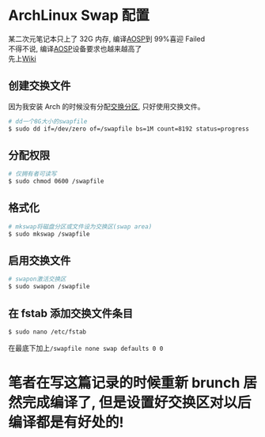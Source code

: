 # ArchLinux Swap 配置

某二次元笔记本只上了 32G 内存, 编译[AOSP](https://source.android.com/)到 99%喜迎 Failed  
不得不说, 编译[AOSP](https://source.android.com/)设备要求也越来越高了  
先上[Wiki](https://wiki.archlinux.org/title/Swap)

## 创建交换文件

因为我安装 Arch 的时候没有分配[交换分区](https://wiki.archlinux.org/title/Swap#Swap_partition), 只好使用交换文件。

```bash
# dd一个8G大小的swapfile
$ sudo dd if=/dev/zero of=/swapfile bs=1M count=8192 status=progress
```

## 分配权限

```bash
# 仅拥有者可读写
$ sudo chmod 0600 /swapfile
```

## 格式化

```bash
# mkswap将磁盘分区或文件设为交换区(swap area)
$ sudo mkswap /swapfile
```

## 启用交换文件

```bash
# swapon激活交换区
$ sudo swapon /swapfile
```

## 在 fstab 添加交换文件条目

```bash
$ sudo nano /etc/fstab
```

在最底下加上`/swapfile none swap defaults 0 0`

# 笔者在写这篇记录的时候重新 brunch 居然完成编译了, 但是设置好交换区对以后编译都是有好处的!
